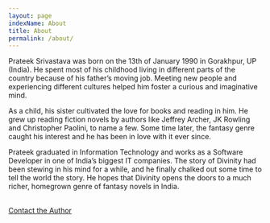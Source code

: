 ```yaml
---
layout: page
indexName: About
title: About
permalink: /about/
---
```



Prateek Srivastava was born on the 13th of January 1990 in Gorakhpur, UP (India). He spent most of his childhood living in different parts of the country because of his father’s moving job. Meeting new people and experiencing different cultures helped him foster a curious and imaginative mind.

As a child, his sister cultivated the love for books and reading in him. He grew up reading fiction novels by authors like Jeffrey Archer, JK Rowling and Christopher Paolini, to name a few. Some time later, the fantasy genre caught his interest and he has been in love with it ever since.

Prateek graduated in Information Technology and works as a Software Developer in one of India’s biggest IT companies. The story of Divinity had been stewing in his mind for a while, and he finally chalked out some time to tell the world the story. He hopes that Divinity opens the doors to a much richer, homegrown genre of fantasy novels in India.

<br/>
<a href="https://forms.gle/Fg5LRrEcnFLtzSu2A" target="_blank">Contact the Author</a>
